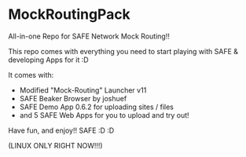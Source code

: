 # MockRoutingPack
All-in-one Repo for SAFE Network Mock Routing!!

This repo comes with everything you need to start playing with SAFE & developing Apps for it :D

It comes with:
 - Modified "Mock-Routing" Launcher v11
 - SAFE Beaker Browser by joshuef
 - SAFE Demo App 0.6.2 for uploading sites / files
 - and 5 SAFE Web Apps for you to upload and try out!
 
 Have fun, and enjoy!! SAFE :D :D
 
 (LINUX ONLY RIGHT NOW!!!)
